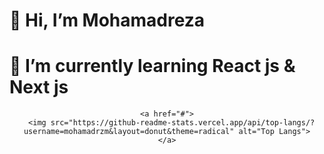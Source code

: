 
 #  👋 Hi, I’m Mohamadreza
 #   🧪 I’m currently learning React js & Next js

<div align="center">

    <a href="#">
      <img src="https://github-readme-stats.vercel.app/api/top-langs/?username=mohamadrzm&layout=donut&theme=radical" alt="Top Langs">
    </a>


</div>

